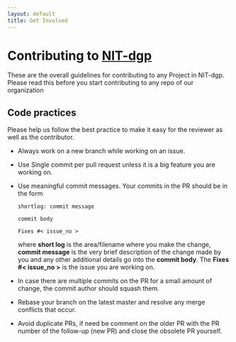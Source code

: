 ```yaml
---
layout: default
title: Get Involved
---
```

# Contributing to [NIT-dgp](https://github.com/NIT-dgp)
These are the overall guidelines for contributing to any Project in NIT-dgp. Please read this before you start contributing to any repo of our organization

## Code practices

Please help us follow the best practice to make it easy for the reviewer as well as the contributor.

- Always work on a new branch while working on an issue.

- Use Single commit per pull request unless it is a big feature you are working on.

- Use meaningful commit messages. Your commits in the PR should be in the form

  ```
  shortlog: commit message

  commit body

  Fixes #< issue_no >

  ```
  where **short log** is the area/filename where you make the change, **commit message** is the very brief description of the change made by you and any other additional details go into the **commit body**. The **Fixes #< issue_no >** is the issue you are working on.

- In case there are multiple commits on the PR for a small amount of change, the commit author should squash them.

- Rebase your branch on the latest master and resolve any merge conflicts that occur.

- Avoid duplicate PRs, if need be comment on the older PR with the PR number of the follow-up (new PR) and close the obsolete PR yourself.

